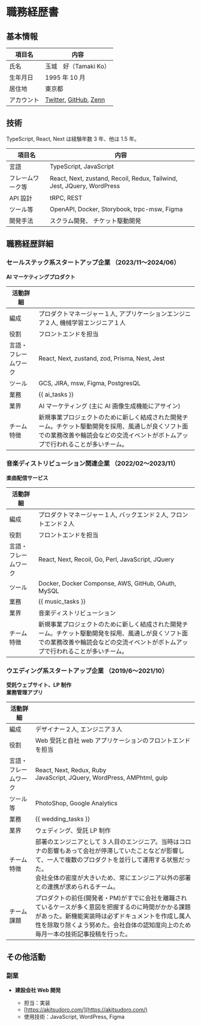 <!--
 【目標】
 2024.8 CCNA
 2024.9 IELTS 6.5
 -->

# 職務経歴書

## 基本情報

| 項目名     | 内容                                                                                                                                                                                                         |
| ---------- | ------------------------------------------------------------------------------------------------------------------------------------------------------------------------------------------------------------ |
| 氏名       | 玉城　好（Tamaki Ko）                                                                                                                                                                                        |
| 生年月日   | 1995 年 10 月                                                                                                                                                                                                |
| 居住地     | 東京都                                                                                                                                                                                                       |
| アカウント | <a href="https://twitter.com/koukoukokoko" target="_blank">Twitter</a>, <a href="https://github.com/tamaki88888888" target="_blank">GitHub</a>, <a href="https://zenn.dev/kotamaki" target="_blank">Zenn</a> |

## 技術

TypeScript, React, Next は経験年数 3 年、他は 1.5 年。

| 項目名           | 内容                                                                   |
| ---------------- | ---------------------------------------------------------------------- |
| 言語             | TypeScript, JavaScript                                                 |
| フレームワーク等 | React, Next, zustand, Recoil, Redux, Tailwind, Jest, JQuery, WordPress |
| API 設計         | tRPC, REST                                                             |
| ツール等         | OpenAPI, Docker, Storybook, trpc-msw, Figma                            |
| 開発手法         | スクラム開発、 チケット駆動開発                                        |

## 職務経歴詳細

### セールステック系スタートアップ企業 （2023/11〜2024/06）

**AI マーケティングプロダクト**

| 活動詳細             |                                                                                                                                                                                      |
| -------------------- | ------------------------------------------------------------------------------------------------------------------------------------------------------------------------------------ |
| 編成                 | プロダクトマネージャー１人, アプリケーションエンジニア２人, 機械学習エンジニア１人                                                                                                   |
| 役割                 | フロントエンドを担当                                                                                                                                                                 |
| 言語・フレームワーク | React, Next, zustand, zod, Prisma, Nest, Jest                                                                                                                                        |
| ツール               | GCS, JIRA, msw, Figma, PostgresQL                                                                                                                                                    |
| 業務                 | {{ ai_tasks }}                                                                                                                                                                       |
| 業界                 | AI マーケティング (主に AI 画像生成機能にアサイン)                                                                                                                                   |
| チーム特徴           | 新規事業プロジェクトのために新しく結成された開発チーム。チケット駆動開発を採用、風通しが良くソフト面での業務改善や輪読会などの交流イベントがボトムアップで行われることが多いチーム。 |

### 音楽ディストリビューション関連企業 （2022/02〜2023/11）

**楽曲配信サービス**

| 活動詳細             |                                                                                                                                                                                      |
| -------------------- | ------------------------------------------------------------------------------------------------------------------------------------------------------------------------------------ |
| 編成                 | プロダクトマネージャー１人, バックエンド２人, フロントエンド２人                                                                                                                     |
| 役割                 | フロントエンドを担当                                                                                                                                                                 |
| 言語・フレームワーク | React, Next, Recoil, Go, Perl, JavaScript, JQuery                                                                                                                                    |
| ツール               | Docker, Docker Componse, AWS, GitHub, OAuth, MySQL                                                                                                                                   |
| 業務                 | {{ music_tasks }}                                                                                                                                                                    |
| 業界                 | 音楽ディストリビューション                                                                                                                                                           |
| チーム特徴           | 新規事業プロジェクトのために新しく結成された開発チーム。チケット駆動開発を採用、風通しが良くソフト面での業務改善や輪読会などの交流イベントがボトムアップで行われることが多いチーム。 |

### ウエディング系スタートアップ企業 （2019/6〜2021/10）

**受託ウェブサイト、LP 制作** <br>
**業務管理アプリ**

| 活動詳細             |                                                                                                                                                                                                                                                      |
| -------------------- | ---------------------------------------------------------------------------------------------------------------------------------------------------------------------------------------------------------------------------------------------------- |
| 編成                 | デザイナー２人, エンジニア３人                                                                                                                                                                                                                       |
| 役割                 | Web 受託と自社 web アプリケーションのフロントエンドを担当                                                                                                                                                                                            |
| 言語・フレームワーク | React, Next, Redux, Ruby <br> JavaScript, JQuery, WordPress, AMPhtml, gulp                                                                                                                                                                           |
| ツール等             | PhotoShop, Google Analytics                                                                                                                                                                                                                          |
| 業務                 | {{ wedding_tasks }}                                                                                                                                                                                                                                  |
| 業界                 | ウェディング、受託 LP 制作                                                                                                                                                                                                                           |
| チーム特徴           | 部署のエンジニアとして 3 人目のエンジニア。当時はコロナの影響もあって会社が停滞していたことなどが影響して、一人で複数のプロダクトを並行して運用する状態だった。<br> 会社全体の密度が大きいため、常にエンジニア以外の部署との連携が求められるチーム。 |
| チーム課題           | プロダクトの前任(開発者・PM)がすでに会社を離職されているケースが多く意図を把握するのに時間がかかる課題があった。新機能実装時は必ずドキュメントを作成し属人性を除取り除くよう努めた。会社自体の認知度向上のため毎月一本の技術記事投稿を行った。       |

## その他活動

### 副業

- **建設会社 Web 開発**

  - 担当：実装
  - [https://akitsudoro.com/](https://akitsudoro.com/)
  - 使用技術：JavaScript, WordPress, Figma

